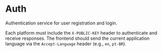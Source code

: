 # Auth

Authentication service for user registration and login.

Each platform must include the `X-PUBLIC-KEY` header to authenticate and receive responses. The frontend should send the current application language via the `Accept-Language` header (e.g., `en`, `pt-BR`).
